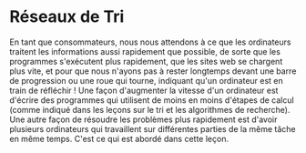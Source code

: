 # Réseaux de Tri

En tant que consommateurs, nous nous attendons à ce que les ordinateurs traitent les informations aussi rapidement que possible, de sorte que les programmes s'exécutent plus rapidement, que les sites web se chargent plus vite, et pour que nous n'ayons pas à rester longtemps devant une barre de progression ou une roue qui tourne, indiquant qu'un ordinateur est en train de réfléchir ! Une façon d'augmenter la vitesse d'un ordinateur est d'écrire des programmes qui utilisent de moins en moins d'étapes de calcul (comme indiqué dans les leçons sur le tri et les algorithmes de recherche). Une autre façon de résoudre les problèmes plus rapidement est d'avoir plusieurs ordinateurs qui travaillent sur différentes parties de la même tâche en même temps. C'est ce qui est abordé dans cette leçon.